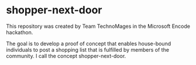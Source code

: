 # shopper-next-door

This repository was created by Team TechnoMages in the Microsoft Encode hackathon.

The goal is to develop a proof of concept that enables house-bound individuals to post a shopping list that is fulfilled by members of the community. I call the concept shopper-next-door.
